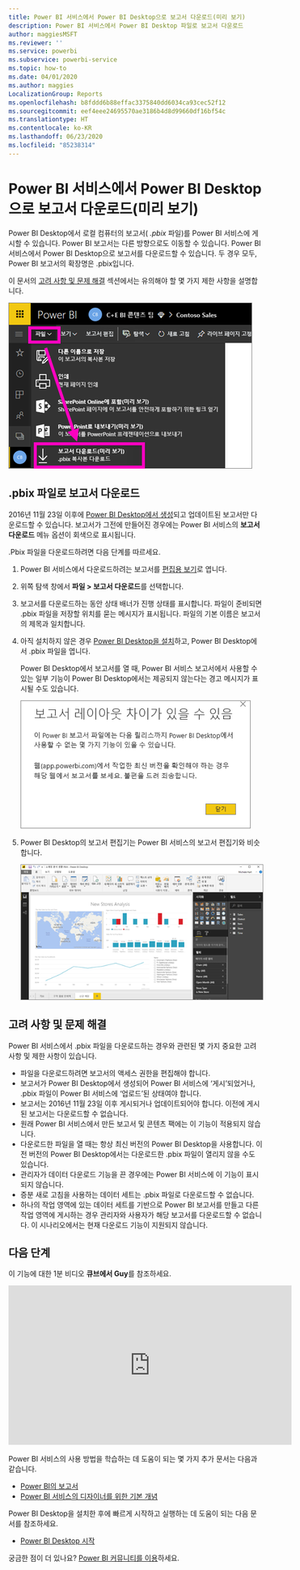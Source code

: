 ```yaml
---
title: Power BI 서비스에서 Power BI Desktop으로 보고서 다운로드(미리 보기)
description: Power BI 서비스에서 Power BI Desktop 파일로 보고서 다운로드
author: maggiesMSFT
ms.reviewer: ''
ms.service: powerbi
ms.subservice: powerbi-service
ms.topic: how-to
ms.date: 04/01/2020
ms.author: maggies
LocalizationGroup: Reports
ms.openlocfilehash: b8fddd6b88effac3375840dd6034ca93cec52f12
ms.sourcegitcommit: eef4eee24695570ae3186b4d8d99660df16bf54c
ms.translationtype: HT
ms.contentlocale: ko-KR
ms.lasthandoff: 06/23/2020
ms.locfileid: "85238314"
---
```

# <a name="download-a-report-from-the-power-bi-service-to-power-bi-desktop-preview"></a>Power BI 서비스에서 Power BI Desktop으로 보고서 다운로드(미리 보기)
Power BI Desktop에서 로컬 컴퓨터의 보고서( *.pbix* 파일)를 Power BI 서비스에 게시할 수 있습니다. Power BI 보고서는 다른 방향으로도 이동할 수 있습니다. Power BI 서비스에서 Power BI Desktop으로 보고서를 다운로드할 수 있습니다. 두 경우 모두, Power BI 보고서의 확장명은 .pbix입니다.

이 문서의 [고려 사항 및 문제 해결](#considerations-and-troubleshooting) 섹션에서는 유의해야 할 몇 가지 제한 사항을 설명합니다.

![파일 드롭다운](media/service-export-to-pbix/power-bi-file-export.png)

## <a name="download-the-report-as-a-pbix-file"></a>.pbix 파일로 보고서 다운로드

2016년 11월 23일 이후에 [Power BI Desktop에서 생성](/learn/modules/publish-share-power-bi/2-publish-reports)되고 업데이트된 보고서만 다운로드할 수 있습니다. 보고서가 그전에 만들어진 경우에는 Power BI 서비스의 **보고서 다운로드** 메뉴 옵션이 회색으로 표시됩니다.

.Pbix 파일을 다운로드하려면 다음 단계를 따르세요.

1. Power BI 서비스에서 다운로드하려는 보고서를 [편집용 보기](https://docs.microsoft.com/power-bi/service-interact-with-a-report-in-editing-view)로 엽니다.

2. 위쪽 탐색 창에서 **파일 > 보고서 다운로드**를 선택합니다.
   
3. 보고서를 다운로드하는 동안 상태 배너가 진행 상태를 표시합니다. 파일이 준비되면 .pbix 파일을 저장할 위치를 묻는 메시지가 표시됩니다. 파일의 기본 이름은 보고서의 제목과 일치합니다.
   
4. 아직 설치하지 않은 경우 [Power BI Desktop을 설치](../fundamentals/desktop-get-the-desktop.md)하고, Power BI Desktop에서 .pbix 파일을 엽니다.
   
    Power BI Desktop에서 보고서를 열 때, Power BI 서비스 보고서에서 사용할 수 있는 일부 기능이 Power BI Desktop에서는 제공되지 않는다는 경고 메시지가 표시될 수도 있습니다.
   
    ![경고 대화 상자](media/service-export-to-pbix/power-bi-export-to-pbix_2.png)

5. Power BI Desktop의 보고서 편집기는 Power BI 서비스의 보고서 편집기와 비슷합니다.  
   
    ![Power BI Desktop 보고서 편집기](media/service-export-to-pbix/power-bi-desktop.png)

## <a name="considerations-and-troubleshooting"></a>고려 사항 및 문제 해결
Power BI 서비스에서 .pbix 파일을 다운로드하는 경우와 관련된 몇 가지 중요한 고려 사항 및 제한 사항이 있습니다.

* 파일을 다운로드하려면 보고서의 액세스 권한을 편집해야 합니다.
* 보고서가 Power BI Desktop에서 생성되어 Power BI 서비스에 ‘게시’되었거나, .pbix 파일이 Power BI 서비스에 ‘업로드’된 상태여야 합니다.  
* 보고서는 2016년 11월 23일 이후 게시되거나 업데이트되어야 합니다. 이전에 게시된 보고서는 다운로드할 수 없습니다.
* 원래 Power BI 서비스에서 만든 보고서 및 콘텐츠 팩에는 이 기능이 적용되지 않습니다.
* 다운로드한 파일을 열 때는 항상 최신 버전의 Power BI Desktop을 사용합니다. 이전 버전의 Power BI Desktop에서는 다운로드한 .pbix 파일이 열리지 않을 수도 있습니다.
* 관리자가 데이터 다운로드 기능을 끈 경우에는 Power BI 서비스에 이 기능이 표시되지 않습니다.
* 증분 새로 고침을 사용하는 데이터 세트는 .pbix 파일로 다운로드할 수 없습니다.
* 하나의 작업 영역에 있는 데이터 세트를 기반으로 Power BI 보고서를 만들고 다른 작업 영역에 게시하는 경우 관리자와 사용자가 해당 보고서를 다운로드할 수 없습니다. 이 시나리오에서는 현재 다운로드 기능이 지원되지 않습니다.

## <a name="next-steps"></a>다음 단계
이 기능에 대한 1분 비디오 **큐브에서 Guy**를 참조하세요.

<iframe width="560" height="315" src="https://www.youtube.com/embed/ymWqU5jiUl0" frameborder="0" allowfullscreen></iframe>

Power BI 서비스의 사용 방법을 학습하는 데 도움이 되는 몇 가지 추가 문서는 다음과 같습니다.

* [Power BI의 보고서](../consumer/end-user-reports.md)
* [Power BI 서비스의 디자이너를 위한 기본 개념](../fundamentals/service-basic-concepts.md)

Power BI Desktop을 설치한 후에 빠르게 시작하고 실행하는 데 도움이 되는 다음 문서를 참조하세요.

* [Power BI Desktop 시작](../fundamentals/desktop-getting-started.md)

궁금한 점이 더 있나요? [Power BI 커뮤니티를 이용](https://community.powerbi.com/)하세요.
